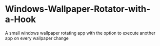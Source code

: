 # Windows-Wallpaper-Rotator-with-a-Hook
A small windows wallpaper rotating app with the option to execute another app on every wallpaper change
